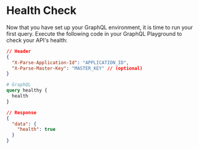 # Health Check

Now that you have set up your GraphQL environment, it is time to run your first query. Execute the following code in your GraphQL Playground to check your API's health:

```json
// Header
{
  "X-Parse-Application-Id": "APPLICATION_ID",
  "X-Parse-Master-Key": "MASTER_KEY" // (optional)
}
```

```graphql
# GraphQL
query healthy {
  health
}
```
```json
// Response
{
  "data": {
    "health": true
  }
}
```
